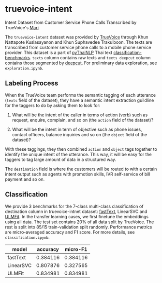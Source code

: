 # truevoice-intent
Intent Dataset from Customer Service Phone Calls Transcribed by TrueVoice's [Mari](http://www.truevoice.co.th/en/true-voice-mari/)

The `truevoice-intent` dataset was provided by [TrueVoice](http://www.truevoice.co.th/) through Khun Nattapote Kuslasayanon and Khun Suphavedee Trakulboon. The texts are transcribed from customer service phone calls to a mobile phone service provider. This dataset is a part of [pyThaiNLP](https://github.com/PyThaiNLP/) Thai text [classification-benchmarks](https://github.com/PyThaiNLP/classification-benchmarks). `texts` column contains raw texts and `texts_deepcut` column contains those segmented by [deepcut](https://github.com/rkcosmos/deepcut). For preliminary data exploration, see `exploration.ipynb`.

## Labeling Process

When the TrueVoice team performs the semantic tagging of each utterance (`texts` field of the dataset), they have a semantic intent extraction guildline for the taggers to do by asking them to look for:

1. What will be the intent of the caller in terms of action (verb) such as request, enquire, complain, and so on (the `action` field of the dataset)?

2. What will be the intent in term of objective such as phone issues, contact officers, balance inquiries and so on (the `object` field of the dataset)?

With these taggings, they then combined `action` and `object` tags together to identify the unique intent of the utterance. This way, it will be easy for the taggers to tag large amount of data in a structured way.

The `destination` field is where the customers will be routed to with a certain intent output such as agents with promotion skills, IVR self-service of bill payment and so on.

## Classification 

We provide 3 benchmarks for the 7-class multi-class classification of destination column in truevoice-intnet dataset: [fastText](fasttext.cc), LinearSVC and [ULMFit](https://github.com/cstorm125/thai2fit). In the transfer learning cases, we first finetune the embeddings using all data. The test set contains 20% of all data split by TrueVoice. The rest is split into 85/15 train-validation split randomly. Performance metrics are micro-averaged accuracy and F1 score. For more details, see `classification.ipynb`.

| model     | accuracy | micro-F1 |
|-----------|----------|----------|
| fastText  | 0.384116 | 0.384116 |
| LinearSVC | 0.807876 | 0.327565 |
| ULMFit    | 0.834981 | 0.834981 |
